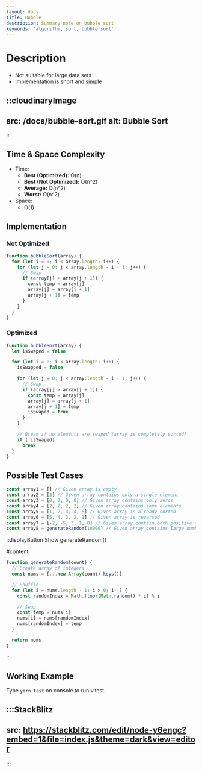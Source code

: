 ```yaml
---
layout: docs
title: Bubble
description: Summary note on bubble sort
keywords: 'algorithm, sort, bubble sort'
---
```


# Description
- Not suitable for large data sets
- Implementation is short and simple

::cloudinaryImage
---
src: /docs/bubble-sort.gif
alt: Bubble Sort
---
::

## Time & Space Complexity
- Time:
  - **Best (Optimized):** O(n)
  - **Best (Not Optimized):** O(n^2)
  - **Average:** O(n^2)
  - **Worst:** O(n^2)
- Space:
  - O(1)

## Implementation

### Not Optimized
```js
function bubbleSort(array) {
  for (let i = 0; i < array.length; i++) {
    for (let j = 0; j < array.length - i - 1; j++) {
      // Swap
      if (array[j] > array[j + 1]) {
        const temp = array[j]
        array[j] = array[j + 1]
        array[j + 1] = temp
      }
    }
  }
}
```

### Optimized
```js
function bubbleSort(array) {
  let isSwaped = false

  for (let i = 0; i < array.length; i++) {
    isSwapped = false

    for (let j = 0; j < array.length - i - 1; j++) {
      // Swap
      if (array[j] > array[j + 1]) {
        const temp = array[j]
        array[j] = array[j + 1]
        array[j + 1] = temp
        isSwaped = true
      }
    }

    // Break if no elements are swaped (array is completely sorted)
    if (!isSwaped)
      break
  }
}
```

## Possible Test Cases
```js
const array1 = [] // Given array is empty
const array2 = [3] // Given array contains only a single element
const array3 = [0, 0, 0, 0] // Given array contains only zeros
const array4 = [2, 2, 2, 2] // Given array contains same elements
const array5 = [1, 2, 3, 4, 5] // Given array is already sorted
const array6 = [5, 4, 3, 2, 1] // Given array is reversed
const array7 = [-2, -5, 3, 1, 0] // Given array contain both positive and negative numbers
const array8 = generateRandom(10000) // Given array contains large number of elements
```

::displayButton
Show generateRandom()

#content
```js
function generateRandom(count) {
  // Create array of integers
  const nums = [...new Array(count).keys()]

  // Shuffle
  for (let i = nums.length - 1; i > 0; i--) {
    const randomIndex = Math.floor(Math.random() * i) % i

    // Swap
    const temp = nums[i]
    nums[i] = nums[randomIndex]
    nums[randomIndex] = temp
  }

  return nums
}
```
::

## Working Example
Type `yarn test` on console to run vitest.

:::StackBlitz
---
src: https://stackblitz.com/edit/node-y6engc?embed=1&file=index.js&theme=dark&view=editor
---
:::
